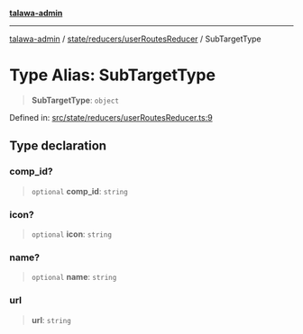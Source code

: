 [**talawa-admin**](../../../../README.md)

***

[talawa-admin](../../../../README.md) / [state/reducers/userRoutesReducer](../README.md) / SubTargetType

# Type Alias: SubTargetType

> **SubTargetType**: `object`

Defined in: [src/state/reducers/userRoutesReducer.ts:9](https://github.com/gautam-divyanshu/talawa-admin/blob/9fef64ff9fb30eb3195cc9100606d8b7a89bca79/src/state/reducers/userRoutesReducer.ts#L9)

## Type declaration

### comp\_id?

> `optional` **comp\_id**: `string`

### icon?

> `optional` **icon**: `string`

### name?

> `optional` **name**: `string`

### url

> **url**: `string`
